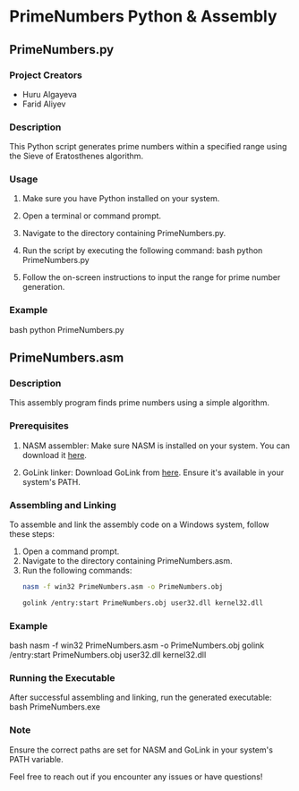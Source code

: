 # PrimeNumbers Python & Assembly

## PrimeNumbers.py

### Project Creators
- Huru Algayeva
- Farid Aliyev

### Description
This Python script generates prime numbers within a specified range using the Sieve of Eratosthenes algorithm.

### Usage
1. Make sure you have Python installed on your system.
2. Open a terminal or command prompt.
3. Navigate to the directory containing PrimeNumbers.py.
4. Run the script by executing the following command:
   bash
   python PrimeNumbers.py
   
5. Follow the on-screen instructions to input the range for prime number generation.

### Example
bash
python PrimeNumbers.py


## PrimeNumbers.asm

### Description
This assembly program finds prime numbers using a simple algorithm.

### Prerequisites
1. NASM assembler: Make sure NASM is installed on your system. You can download it [here](https://www.nasm.us/).

2. GoLink linker: Download GoLink from [here](https://www.godevtool.com/). Ensure it's available in your system's PATH.

### Assembling and Linking
To assemble and link the assembly code on a Windows system, follow these steps:

1. Open a command prompt.
2. Navigate to the directory containing PrimeNumbers.asm.
3. Run the following commands:
   ```bash
   nasm -f win32 PrimeNumbers.asm -o PrimeNumbers.obj
   ```
   ```bash
   golink /entry:start PrimeNumbers.obj user32.dll kernel32.dll
   ```

### Example
bash
nasm -f win32 PrimeNumbers.asm -o PrimeNumbers.obj
golink /entry:start PrimeNumbers.obj user32.dll kernel32.dll


### Running the Executable
After successful assembling and linking, run the generated executable:
bash
PrimeNumbers.exe

### Note
Ensure the correct paths are set for NASM and GoLink in your system's PATH variable.

Feel free to reach out if you encounter any issues or have questions!
